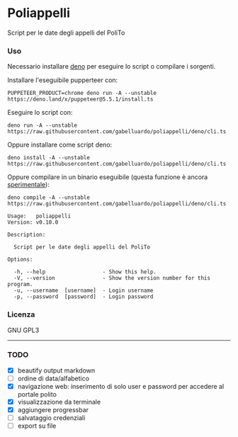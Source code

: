 # Poliappelli

Script per le date degli appelli del PoliTo

### Uso

Necessario installare [deno](https://deno.land/#installation) per eseguire lo script o compilare i sorgenti.

Installare l'eseguibile pupperteer con:

    PUPPETEER_PRODUCT=chrome deno run -A --unstable https://deno.land/x/puppeteer@5.5.1/install.ts

Eseguire lo script con:

    deno run -A --unstable https://raw.githubusercontent.com/gabelluardo/poliappelli/deno/cli.ts

Oppure installare come script deno:

    deno install -A --unstable https://raw.githubusercontent.com/gabelluardo/poliappelli/deno/cli.ts

Oppure compilare in un binario eseguibile (questa funzione è ancora [sperimentale](https://deno.land/manual/tools/compiler)):

    deno compile -A --unstable https://raw.githubusercontent.com/gabelluardo/poliappelli/deno/cli.ts

``` 
Usage:   poliappelli
Version: v0.10.0     

Description:

  Script per le date degli appelli del PoliTo

Options:

  -h, --help                  - Show this help.
  -V, --version               - Show the version number for this program.
  -u, --username  [username]  - Login username
  -p, --password  [password]  - Login password
```

### Licenza

GNU GPL3

---

### TODO

* [x] beautify output markdown
* [ ] ordine di data/alfabetico
* [x] navigazione web: inserimento di solo user e password per accedere al  portale polito
* [x] visualizzazione da terminale
* [x] aggiungere progressbar
* [ ] salvataggio credenziali
* [ ] export su file
